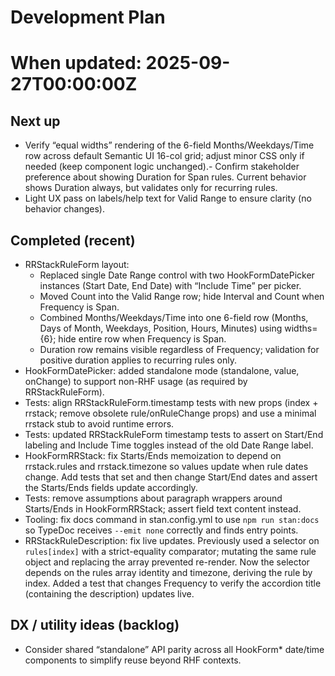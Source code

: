 # Development Plan
#
# When updated: 2025-09-27T00:00:00Z

## Next up
- Verify “equal widths” rendering of the 6-field Months/Weekdays/Time  row across default Semantic UI 16-col grid; adjust minor CSS only if  needed (keep component logic unchanged).- Confirm stakeholder preference about showing Duration for Span rules.
  Current behavior shows Duration always, but validates only for
  recurring rules.
- Light UX pass on labels/help text for Valid Range to ensure clarity
  (no behavior changes).

## Completed (recent)

- RRStackRuleForm layout:
  - Replaced single Date Range control with two HookFormDatePicker
    instances (Start Date, End Date) with “Include Time” per picker.
  - Moved Count into the Valid Range row; hide Interval and Count when
    Frequency is Span.
  - Combined Months/Weekdays/Time into one 6-field row (Months, Days of
    Month, Weekdays, Position, Hours, Minutes) using widths={6}; hide
    entire row when Frequency is Span.
  - Duration row remains visible regardless of Frequency; validation for
    positive duration applies to recurring rules only.
- HookFormDatePicker: added standalone mode (standalone, value,
  onChange) to support non-RHF usage (as required by RRStackRuleForm).
- Tests: align RRStackRuleForm.timestamp tests with new props
  (index + rrstack; remove obsolete rule/onRuleChange props) and
  use a minimal rrstack stub to avoid runtime errors.
- Tests: updated RRStackRuleForm timestamp tests to assert on Start/End
  labeling and Include Time toggles instead of the old Date Range label.
- HookFormRRStack: fix Starts/Ends memoization to depend on
  rrstack.rules and rrstack.timezone so values update when rule dates
  change. Add tests that set and then change Start/End dates and assert
  the Starts/Ends fields update accordingly.
- Tests: remove assumptions about paragraph wrappers around Starts/Ends
  in HookFormRRStack; assert field text content instead.
- Tooling: fix docs command in stan.config.yml to use `npm run stan:docs`
  so TypeDoc receives `--emit none` correctly and finds entry points.
- RRStackRuleDescription: fix live updates. Previously used a selector
  on `rules[index]` with a strict-equality comparator; mutating the same
  rule object and replacing the array prevented re-render. Now the
  selector depends on the rules array identity and timezone, deriving
  the rule by index. Added a test that changes Frequency to verify the
  accordion title (containing the description) updates live.

## DX / utility ideas (backlog)
- Consider shared “standalone” API parity across all HookForm*  date/time components to simplify reuse beyond RHF contexts.
